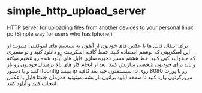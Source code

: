 # simple_http_upload_server
HTTP server for uploading files from another devices to your personal linux pc (Simple way for users who has Iphone.)

برای انتقال فایل ها یا عکس های خودتون از آیفون به سیستم های لینوکسی میتونید از این اسکریپتی که نوشتم استفاده کنید.
فقط کافیه اسکریپت رو دانلود کنید و تو مسیری که میخوایید کپی کنید. خط هشتم مسیر ذخیره سازی فایل های آپلود شده رو تنظیم میکنه و باید برای خودتون شخصی سازیش کنید.
بعد از انجام کار های بالا ترمینال خودتون رو باز کنید و با دستور ifconfig ببینبد ip سیستمتون چیه بعد کافیه ip رو با پورت 8080 روی مرورگرتون وارد کنید تا صفحه آپلود براتون باز بشه. میتونید همزمان چندتا فایل یا عکس انتخاب کنید و آپلود کنید.
